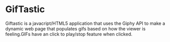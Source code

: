 # GifTastic

Giftastic is a javacript/HTML5 application that uses the Giphy API to make a dynamic web page that populates gifs based on how the viewer is feeling.GIFs have an click to play/stop feature when clicked.
